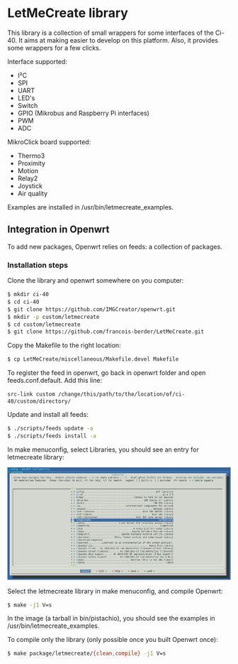 # LetMeCreate library

This library is a collection of small wrappers for some interfaces of the Ci-40. It aims at making easier to develop on this platform. Also, it provides some wrappers for a few clicks.

Interface supported:
  - I²C
  - SPI
  - UART
  - LED's
  - Switch
  - GPIO (Mikrobus and Raspberry Pi interfaces)
  - PWM
  - ADC

MikroClick board supported:
  - Thermo3
  - Proximity
  - Motion
  - Relay2
  - Joystick
  - Air quality

Examples are installed in /usr/bin/letmecreate_examples.

## Integration in Openwrt

To add new packages, Openwrt relies on feeds: a collection of packages.

### Installation steps

Clone the library and openwrt somewhere on you computer:

```sh
$ mkdir ci-40
$ cd ci-40
$ git clone https://github.com/IMGCreator/openwrt.git
$ mkdir -p custom/letmecreate
$ cd custom/letmecreate
$ git clone https://github.com/francois-berder/LetMeCreate.git
```

Copy the Makefile to the right location:
```sh
$ cp LetMeCreate/miscellaneous/Makefile.devel Makefile
```

To register the feed in openwrt, go back in openwrt folder and open feeds.conf.default.
Add this line:
```
src-link custom /change/this/path/to/the/location/of/ci-40/custom/directory/
```

Update and install all feeds:
```sh
$ ./scripts/feeds update -a
$ ./scripts/feeds install -a
```
In make menuconfig, select Libraries, you should see an entry for letmecreate library:

![Libraries menu](/miscellaneous/libraries_menu.png)

Select the letmecreate library in make menuconfig, and compile Openwrt:

```sh
$ make -j1 V=s
```
In the image (a tarball in bin/pistachio), you should see the examples in /usr/bin/letmecreate_examples.

To compile only the library (only possible once you built Openwrt once):

```sh
$ make package/letmecreate/{clean,compile} -j1 V=s
```
